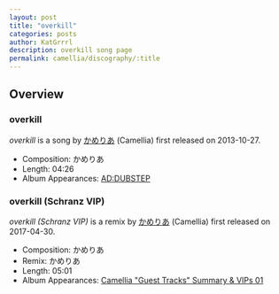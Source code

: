 ```yaml
---
layout: post
title: "overkill"
categories: posts
author: KatGrrrl
description: overkill song page
permalink: camellia/discography/:title
---
```


## Overview

### overkill

*overkill* is a song by [かめりあ](/camellia) (Camellia) first released on 2013-10-27.

* Composition: かめりあ
* Length: 04:26
* Album Appearances: [AD:DUBSTEP](https://diverse.jp/dvsp-0099/)

### overkill (Schranz VIP)

*overkill (Schranz VIP)* is a remix by [かめりあ](/camellia) (Camellia) first released on 2017-04-30.

* Composition: かめりあ
* Remix: かめりあ
* Length: 05:01
* Album Appearances: [Camellia "Guest Tracks" Summary & VIPs 01](<{% link postsInclude/_posts/camellia/albums/Camellia-Guest-Tracks-Summary-VIPs-01/2023-12-20-Camellia-Guest-Tracks-Summary-VIPs-01.md %}>)
